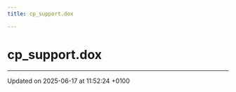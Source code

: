 ```yaml
---
title: cp_support.dox

---
```


# cp_support.dox








-------------------------------

Updated on 2025-06-17 at 11:52:24 +0100
